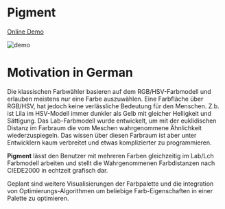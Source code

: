 # Pigment
[Online Demo](https://fdietze.github.io/pigment#%7B%22colorScheme%22%3A%7B%221%22%3A%5B%5B72%2C103.31%2C1.83%5D%2C%5B48.5%2C53.06%2C2.51%5D%2C%5B81.7%2C110.71%2C0.73%5D%2C%5B73.5%2C109.32%2C4.95%5D%5D%2C%223%22%3A%5B%5B31.6%2C93.72%2C1.22%5D%5D%7D%2C%22locked%22%3A%5B%5D%2C%22fitnessFunction%22%3A%7B%22terms%22%3A%5B%5D%7D%7D)

![demo](demo.gif)

# Motivation in German
Die klassischen Farbwähler basieren auf dem RGB/HSV-Farbmodell und erlauben meistens nur eine Farbe auszuwählen. Eine Farbfläche über RGB/HSV, hat jedoch keine verlässliche Bedeutung für den Menschen. Z.b. ist Lila im HSV-Modell immer dunkler als Gelb mit gleicher Helligkeit und Sättigung. Das Lab-Farbmodell wurde entwickelt, um mit der euklidischen Distanz im Farbraum die vom Meschen wahrgenommene Ähnlichkeit wiederzuspiegeln. Das wissen über diesen Farbraum ist aber unter Entwicklern kaum verbreitet und etwas komplizierter zu programmieren.

**Pigment** lässt den Benutzer mit mehreren Farben gleichzeitig im Lab/Lch Farbmodell arbeiten und stellt die Wahrgenommenen Farbdistanzen nach CIEDE2000 in echtzeit grafisch dar.

Geplant sind weitere Visualisierungen der Farbpalette und die integration von Optimierungs-Algorithmen um beliebige Farb-Eigenschaften in einer Palette zu optimieren.

